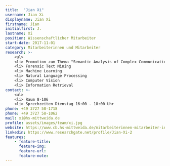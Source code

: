 ```yaml
---
title:  "Jian Xi"
username: Jian Xi
displayname: Jian Xi
firstname: Jian
initialfirst: J.
lastname: Xi
position: Wissenschaftlicher Mitarbeiter
start-date: 2017-11-01
category: Mitarbeiterinnen und Mitarbeiter
research: >- 
    <ul>
    <li> Promotion zum Thema "Semantic Analysis of Complex Communication Networks in Mobile Forensics"
    <li> Forensic Text Mining
    <li> Machine Learning
    <li> Natural Language Processing
    <li> Computer Vision
    <li> Information Retrieval
contact: >-
    <ul>
    <li> Raum 8-106
    <li> Sprechzeiten Dienstag 16:00 - 18:00 Uhr
phone: +49 3727 58-1718
phone: +49 3727 58-1062
mail: xi@hs-mittweida.de
profile: assets/images/team/xi.jpg
website: https://www.cb.hs-mittweida.de/mitarbeiterinnen-mitarbeiter-in-ihren-fachgruppen/xi-jian/
linkedin: https://www.researchgate.net/profile/Jian-Xi-2
features:
    - feature-title: 
      feature-img: 
      feature-url: 
      feature-note: 
---
```

